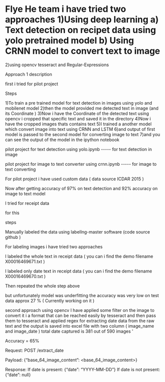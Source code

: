 # Flye He team i have tried two approaches 1)Using deep learning a) Text detection on recipet data using yolo pretrained model b) Using CRNN model to convert text to image

2)using opencv tesseract and Regular-Expressions

Approach 1 description

first i tried for pilot project

Steps

1)To train a pre trained model for text detection in images using yolo and mobilenet model 2)then the model provided me detected text in image (and its Coordinate ) 3)Now i have the Coordinate of the detected text using opencv i cropped that specific text and saved it in the directory 4)Now i have the cropped images thats contains text 5)I trained a another model which convert image into text using CRNN and LSTM 6)and output of first model is passed to the second model for converting image to text 7)and you can see the output of the model in the ipython notebook

pilot project for text detection using yolo.ipynb ----- for text detection in image

pilot project for image to text converter using crnn.ipynb ----- for image to text converting

For pilot project i have used custom data ( data source ICDAR 2015 )

Now after getting accuracy of 97% on text detection and 92% accuracy on image to text model

I tried for receipt data

for this

steps

Manually labeled the data using labelIng-master software (code source github )

For labeling images i have tried two approaches

I labeled the whole text in receipt data ( you can i find the demo filename X00016469671.txt )

I labeled only date text in receipt data ( you can i find the demo filename X00016469670.txt )

Then repeated the whole step above

but unfortunately model was underfitting the accuracy was very low on test data approx 27 % ( Currently working on it )

second approach using opencv I have applied some filter on the image to convert it i a format that can be reached easily by tesseract and then pass them to tesseract and applied regex for extracting date data from the raw text and the output is saved into excel file with two column ( image_name and image_date ) total date captured is 381 out of 590 images '

Accuracy = 65%

Request: POST /extract_date

Payload: {“base_64_image_content”: <base_64_image_content>}

Response: If date is present: {“date”: “YYYY-MM-DD”} If date is not present: {“date”: null}
